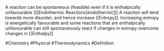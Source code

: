 A reaction can be spontaneous (feasible) even if it is enthalpically unfavourable ([[Endothermic Reactions|endothermic]])
A reaction will tend towards more disorder, and hence increase [[Entropy]]. Increasing entropy is energetically favourable and some reactions that are enthalpically unfavourable can still spontaneously react if changes in entropy overcome changes in [[Enthalpy]] 

#Chemistry #Physical #Thermodynamics #Definition